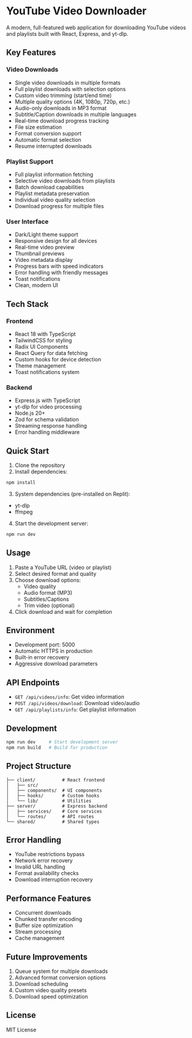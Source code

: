 # YouTube Video Downloader

A modern, full-featured web application for downloading YouTube videos and playlists built with React, Express, and yt-dlp.

## Key Features

### Video Downloads
- Single video downloads in multiple formats
- Full playlist downloads with selection options
- Custom video trimming (start/end time)
- Multiple quality options (4K, 1080p, 720p, etc.)
- Audio-only downloads in MP3 format
- Subtitle/Caption downloads in multiple languages
- Real-time download progress tracking
- File size estimation
- Format conversion support
- Automatic format selection
- Resume interrupted downloads

### Playlist Support
- Full playlist information fetching
- Selective video downloads from playlists
- Batch download capabilities
- Playlist metadata preservation
- Individual video quality selection
- Download progress for multiple files

### User Interface
- Dark/Light theme support
- Responsive design for all devices
- Real-time video preview
- Thumbnail previews
- Video metadata display
- Progress bars with speed indicators
- Error handling with friendly messages
- Toast notifications
- Clean, modern UI

## Tech Stack

### Frontend
- React 18 with TypeScript
- TailwindCSS for styling
- Radix UI Components
- React Query for data fetching
- Custom hooks for device detection
- Theme management
- Toast notifications system

### Backend
- Express.js with TypeScript
- yt-dlp for video processing
- Node.js 20+
- Zod for schema validation
- Streaming response handling
- Error handling middleware

## Quick Start

1. Clone the repository
2. Install dependencies:
```bash
npm install
```

3. System dependencies (pre-installed on Replit):
- yt-dlp
- ffmpeg

4. Start the development server:
```bash
npm run dev
```

## Usage

1. Paste a YouTube URL (video or playlist)
2. Select desired format and quality
3. Choose download options:
   - Video quality
   - Audio format (MP3)
   - Subtitles/Captions
   - Trim video (optional)
4. Click download and wait for completion

## Environment

- Development port: 5000
- Automatic HTTPS in production
- Built-in error recovery
- Aggressive download parameters

## API Endpoints

- `GET /api/videos/info`: Get video information
- `POST /api/videos/download`: Download video/audio
- `GET /api/playlists/info`: Get playlist information

## Development

```bash
npm run dev     # Start development server
npm run build   # Build for production
```

## Project Structure

```
├── client/          # React frontend
│   ├── src/
│   ├── components/  # UI components
│   ├── hooks/       # Custom hooks
│   └── lib/         # Utilities
├── server/          # Express backend
│   ├── services/    # Core services
│   └── routes/      # API routes
└── shared/          # Shared types
```

## Error Handling

- YouTube restrictions bypass
- Network error recovery
- Invalid URL handling
- Format availability checks
- Download interruption recovery

## Performance Features

- Concurrent downloads
- Chunked transfer encoding
- Buffer size optimization
- Stream processing
- Cache management

## Future Improvements

1. Queue system for multiple downloads
2. Advanced format conversion options
3. Download scheduling
4. Custom video quality presets
5. Download speed optimization

## License

MIT License